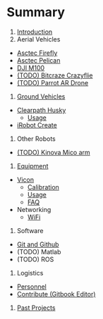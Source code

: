 # Summary

1. [Introduction](README.md)
1. Aerial Vehicles
  * [Asctec Firefly](UAV/AscTec/Firefly.md)
  * [Asctec Pelican](UAV/AscTec/Pelican.md)
  * [DJI M100](UAV/DJI/M100.md)
  * [(TODO) Bitcraze Crazyflie]()
  * [(TODO) Parrot AR Drone]()
1. [Ground Vehicles](ground-vehicles.md)
  * [Clearpath Husky](UGV/Husky/Husky.md)
    * [Usage](UGV/Husky/Usage.md)
  * [iRobot Create](UGV/Create/Usage.md)
1. Other Robots
  * [(TODO) Kinova Mico arm]()
1. [Equipment](equipment.md)
  * [Vicon](vicon.md)
    * [Calibration](Equipment/Vicon/Calibration.md)
    * [Usage](Equipment/Vicon/Usage.md)
    * [FAQ](Equipment/Vicon/faq.md)
  * Networking
    * [WiFi](Equipment/Networking/WiFi.md)
1. Software
  * [Git and Github](Software/Git.md)
  * (TODO) Matlab
  * (TODO) ROS
1. Logistics
  * [Personnel](Logistics/People.md)
  * [Contribute \(Gitbook Editor\)](Logistics/Gitbook.md)
1. [Past Projects](past-projects.md)
